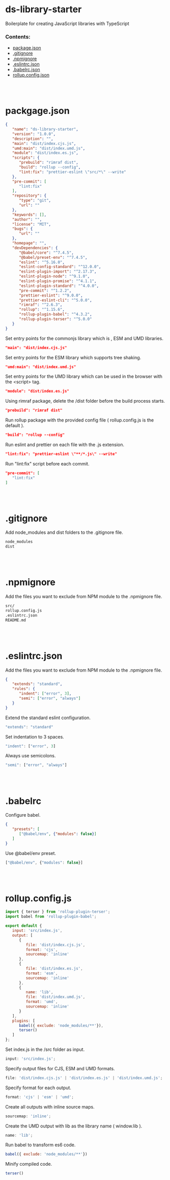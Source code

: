 # ds-library-starter

Boilerplate for creating JavaScript libraries with TypeScript

### Contents:

-  [package.json](#package)
-  [.gitignore](#gitignore)
-  [.npmignore](#npmignore)
-  [.eslintrc.json](#eslintrc)
-  [.babelrc.json](#babelrc)
-  [rollup.config.json](#rollup)

<br><br>
<a id="package"></a>

# packgage.json

```json
{
   "name": "ds-library-starter",
   "version": "1.0.0",
   "description": "",
   "main": "dist/index.cjs.js",
   "umd:main": "dist/index.umd.js",
   "module": "dist/index.es.js",
   "scripts": {
      "prebuild": "rimraf dist",
      "build": "rollup --config",
      "lint:fix": "prettier-eslint \"src/*\" --write"
   },
   "pre-commit": [
      "lint:fix"
   ],
   "repository": {
      "type": "git",
      "url": ""
   },
   "keywords": [],
   "author": "",
   "license": "MIT",
   "bugs": {
      "url": ""
   },
   "homepage": "",
   "devDependencies": {
      "@babel/core": "^7.4.5",
      "@babel/preset-env": "^7.4.5",
      "eslint": "^5.16.0",
      "eslint-config-standard": "^12.0.0",
      "eslint-plugin-import": "^2.17.3",
      "eslint-plugin-node": "^9.1.0",
      "eslint-plugin-promise": "^4.1.1",
      "eslint-plugin-standard": "^4.0.0",
      "pre-commit": "^1.2.2",
      "prettier-eslint": "^9.0.0",
      "prettier-eslint-cli": "^5.0.0",
      "rimraf": "^2.6.3",
      "rollup": "^1.15.6",
      "rollup-plugin-babel": "^4.3.2",
      "rollup-plugin-terser": "^5.0.0"
   }
}
```

Set entry points for the commonjs library which is , ESM and UMD libraries.

```json
"main": "dist/index.cjs.js"
```

Set entry points for the ESM library which supports tree shaking.

```json
"umd:main": "dist/index.umd.js"
```

Set entry points for the UMD library which can be used in the browser with the \<script\> tag.

```json
"module": "dist/index.es.js"
```

Using rimraf package, delete the /dist folder before the build process starts.

```json
"prebuild": "rimraf dist"
```

Run rollup package with the provided config file ( rollup.config.js is the default ).

```json
"build": "rollup --config"
```

Run eslint and prettier on each file with the .js extension.

```json
"lint:fix": "prettier-eslint \"**/*.js\" --write"
```

Run "lint:fix" script before each commit.

```json
"pre-commit": [
   "lint:fix"
]
```

<br><br>
<a id="gitignore"></a>

# .gitignore

Add node_modules and dist folders to the .gitignore file.

```md
node_modules
dist
```

<br><br>
<a id="npmignore"></a>

# .npmignore

Add the files you want to exclude from NPM module to the .npmignore file.

```md
src/
rollup.config.js
.eslintrc.json
README.md
```

<br><br>
<a id="eslintrc"></a>

# .eslintrc.json

Add the files you want to exclude from NPM module to the .npmignore file.

```json
{
   "extends": "standard",
   "rules": {
      "indent": ["error", 3],
      "semi": ["error", "always"]
   }
}
```

Extend the standard eslint configuration.

```js
"extends": "standard"
```

Set indentation to 3 spaces.

```js
"indent": ["error", 3]
```

Always use semicolons.

```js
"semi": ["error", "always"]
```



<br><br>
<a id="babelrc"></a>
# .babelrc

Configure babel.

```json
{
   "presets": [
      ["@babel/env", {"modules": false}]
   ]
}
```

Use @babel/env preset.
```js
["@babel/env", {"modules": false}]
```





<br><br>
<a id="rollup"></a>

# rollup.config.js

```js
import { terser } from 'rollup-plugin-terser';
import babel from 'rollup-plugin-babel';

export default {
   input: 'src/index.js',
   output: [
      {
         file: 'dist/index.cjs.js',
         format: 'cjs',
         sourcemap: 'inline'
      },
      {
         file: 'dist/index.es.js',
         format: 'esm',
         sourcemap: 'inline'
      },
      {
         name: 'lib',
         file: 'dist/index.umd.js',
         format: 'umd',
         sourcemap: 'inline'
      }
   ],
   plugins: [
      babel({ exclude: 'node_modules/**'}),
      terser()
   ]
};

```

Set index.js in the /src folder as input.
```js
input: 'src/index.js';
```

Specify output files for CJS, ESM and UMD formats.
```js
file: 'dist/index.cjs.js' | 'dist/index.es.js' | 'dist/index.umd.js';
```

Specify format for each output.
```js
format: 'cjs' | 'esm' | 'umd';
```

Create all outputs with inline source maps.
```js
sourcemap: 'inline';
```

Create the UMD output with lib as the library name ( window.lib ).
```js
name: 'lib';
```

Run babel to transform es6 code.
```js
babel({ exclude: 'node_modules/**'})
```

Minify compiled code.
```js
terser()
```